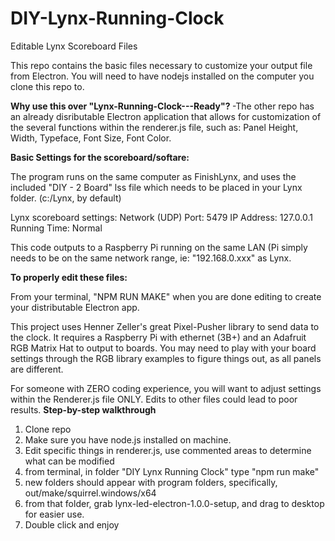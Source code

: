 # DIY-Lynx-Running-Clock
 Editable Lynx Scoreboard Files
 
 This repo contains the basic files necessary to customize your output file from Electron.  You will need to have nodejs installed on the computer you clone this repo to.
 
  <b>Why use this over "Lynx-Running-Clock---Ready"?  </b>
    -The other repo has an already disributable Electron application that allows for customization of the several functions within the renderer.js file, such as: Panel Height, Width, Typeface, Font Size, Font Color.
 
  <b>Basic Settings for the scoreboard/softare: </b>
  
  The program runs on the same computer as FinishLynx, and uses the included "DIY - 2 Board" lss file which needs to be placed in your Lynx folder. (c:/Lynx, by default)

Lynx scoreboard settings: Network (UDP) Port: 5479 IP Address: 127.0.0.1 Running Time: Normal

This code outputs to a Raspberry Pi running on the same LAN (Pi simply needs to be on the same network range, ie: "192.168.0.xxx" as Lynx.

<b>To properly edit these files:</b>

  From your terminal, "NPM RUN MAKE" when you are done editing to create your distributable Electron app.
  
  This project uses Henner Zeller's great Pixel-Pusher library to send data to the clock. It requires a Raspberry Pi with ethernet (3B+) and an Adafruit RGB Matrix Hat to output to boards. You may need to play with your board settings through the RGB library examples to figure things out, as all panels are different.
  
  For someone with ZERO coding experience, you will want to adjust settings within the Renderer.js file ONLY.  Edits to other files could lead to poor results.
  <b>Step-by-step walkthrough</b>
  1. Clone repo
  2. Make sure you have node.js installed on machine.
  3. Edit specific things in renderer.js, use commented areas to determine what can be modified
  4. from terminal, in folder "DIY Lynx Running Clock" type "npm run make"
  5. new folders should appear with program folders, specifically, out/make/squirrel.windows/x64
  6. from that folder, grab lynx-led-electron-1.0.0-setup, and drag to desktop for easier use.
  7. Double click and enjoy
